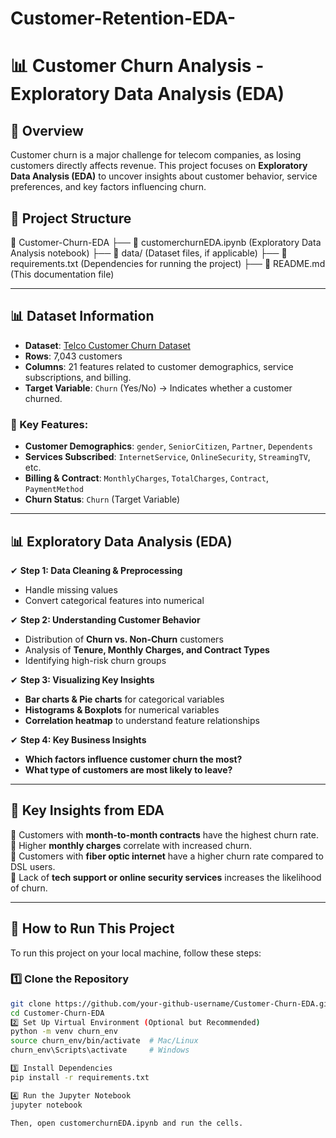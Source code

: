 # Customer-Retention-EDA-
# 📊 Customer Churn Analysis - Exploratory Data Analysis (EDA)
## 📌 Overview
Customer churn is a major challenge for telecom companies, as losing customers directly affects revenue. This project focuses on **Exploratory Data Analysis (EDA)** to uncover insights about customer behavior, service preferences, and key factors influencing churn.

## 📂 Project Structure
📁 Customer-Churn-EDA
├── 📜 customerchurnEDA.ipynb (Exploratory Data Analysis notebook)
├── 📂 data/ (Dataset files, if applicable)
├── 📜 requirements.txt (Dependencies for running the project)
├── 📜 README.md (This documentation file)

---

## 📊 Dataset Information
- **Dataset**: [Telco Customer Churn Dataset](https://www.kaggle.com/blastchar/telco-customer-churn)
- **Rows**: 7,043 customers
- **Columns**: 21 features related to customer demographics, service subscriptions, and billing.
- **Target Variable**: `Churn` (Yes/No) → Indicates whether a customer churned.

### 🔹 Key Features:
- **Customer Demographics**: `gender`, `SeniorCitizen`, `Partner`, `Dependents`
- **Services Subscribed**: `InternetService`, `OnlineSecurity`, `StreamingTV`, etc.
- **Billing & Contract**: `MonthlyCharges`, `TotalCharges`, `Contract`, `PaymentMethod`
- **Churn Status**: `Churn` (Target Variable)

---

## 📊 Exploratory Data Analysis (EDA)
✔ **Step 1: Data Cleaning & Preprocessing**  
- Handle missing values  
- Convert categorical features into numerical  

✔ **Step 2: Understanding Customer Behavior**  
- Distribution of **Churn vs. Non-Churn** customers  
- Analysis of **Tenure, Monthly Charges, and Contract Types**  
- Identifying high-risk churn groups  

✔ **Step 3: Visualizing Key Insights**  
- **Bar charts & Pie charts** for categorical variables  
- **Histograms & Boxplots** for numerical variables  
- **Correlation heatmap** to understand feature relationships  

✔ **Step 4: Key Business Insights**  
- **Which factors influence customer churn the most?**  
- **What type of customers are most likely to leave?**  

---

## 🎯 Key Insights from EDA
📌 Customers with **month-to-month contracts** have the highest churn rate.  
📌 Higher **monthly charges** correlate with increased churn.  
📌 Customers with **fiber optic internet** have a higher churn rate compared to DSL users.  
📌 Lack of **tech support or online security services** increases the likelihood of churn.  

---

## 🚀 How to Run This Project
To run this project on your local machine, follow these steps:

### 1️⃣ **Clone the Repository**
```bash
git clone https://github.com/your-github-username/Customer-Churn-EDA.git
cd Customer-Churn-EDA
2️⃣ Set Up Virtual Environment (Optional but Recommended)
python -m venv churn_env
source churn_env/bin/activate  # Mac/Linux
churn_env\Scripts\activate     # Windows

3️⃣ Install Dependencies
pip install -r requirements.txt

4️⃣ Run the Jupyter Notebook
jupyter notebook

Then, open customerchurnEDA.ipynb and run the cells.
